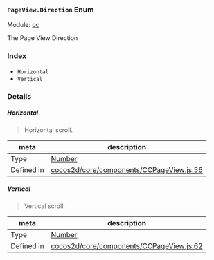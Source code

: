 ### `PageView.Direction` Enum



Module: [cc](../modules/cc.md)


The Page View Direction


### Index
  - `Horizontal`
  - `Vertical`

### Details


##### Horizontal

> Horizontal scroll.

| meta | description |
|------|-------------|
| Type | <a href="https://developer.mozilla.org/en/JavaScript/Reference/Global_Objects/Number" class="crosslink external" target="_blank">Number</a> |
| Defined in | [cocos2d/core/components/CCPageView.js:56](https://github.com/cocos-creator/engine/blob/dcd3357d61e518886ccbf8b2026bed4edc6c615d/cocos2d/core/components/CCPageView.js#L56) |



##### Vertical

> Vertical scroll.

| meta | description |
|------|-------------|
| Type | <a href="https://developer.mozilla.org/en/JavaScript/Reference/Global_Objects/Number" class="crosslink external" target="_blank">Number</a> |
| Defined in | [cocos2d/core/components/CCPageView.js:62](https://github.com/cocos-creator/engine/blob/dcd3357d61e518886ccbf8b2026bed4edc6c615d/cocos2d/core/components/CCPageView.js#L62) |


